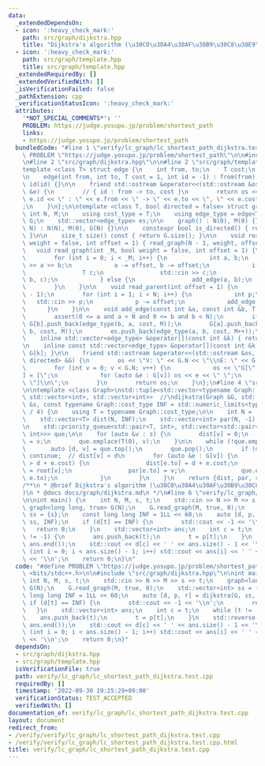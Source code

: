 ```yaml
---
data:
  _extendedDependsOn:
  - icon: ':heavy_check_mark:'
    path: src/graph/dijkstra.hpp
    title: "Dijkstra's algorithm (\u30C0\u30A4\u30AF\u30B9\u30C8\u30E9\u6CD5)"
  - icon: ':heavy_check_mark:'
    path: src/graph/template.hpp
    title: src/graph/template.hpp
  _extendedRequiredBy: []
  _extendedVerifiedWith: []
  _isVerificationFailed: false
  _pathExtension: cpp
  _verificationStatusIcon: ':heavy_check_mark:'
  attributes:
    '*NOT_SPECIAL_COMMENTS*': ''
    PROBLEM: https://judge.yosupo.jp/problem/shortest_path
    links:
    - https://judge.yosupo.jp/problem/shortest_path
  bundledCode: "#line 1 \"verify/lc_graph/lc_shortest_path_dijkstra.test.cpp\"\n#define\
    \ PROBLEM \"https://judge.yosupo.jp/problem/shortest_path\"\n\n#include <bits/stdc++.h>\n\
    \n#line 2 \"src/graph/dijkstra.hpp\"\n\n#line 2 \"src/graph/template.hpp\"\n\n\
    template <class T> struct edge {\n    int from, to;\n    T cost;\n    int id;\n\
    \n    edge(int from, int to, T cost = 1, int id = -1) : from(from), to(to), cost(cost),\
    \ id(id) {}\n\n    friend std::ostream &operator<<(std::ostream &os, const edge<T>\
    \ &e) {\n        // { id : from -> to, cost }\n        return os << \"{ \" <<\
    \ e.id << \" : \" << e.from << \" -> \" << e.to << \", \" << e.cost << \" }\"\
    ;\n    }\n};\n\ntemplate <class T, bool directed = false> struct graph {\n   \
    \ int N, M;\n    using cost_type = T;\n    using edge_type = edge<T>;\n    std::vector<std::vector<edge_type>>\
    \ G;\n    std::vector<edge_type> es;\n\n    graph() : N(0), M(0) {}\n    graph(int\
    \ N) : N(N), M(0), G(N) {}\n\n    constexpr bool is_directed() { return directed;\
    \ }\n\n    size_t size() const { return G.size(); }\n\n    void read_tree(bool\
    \ weight = false, int offset = 1) { read_graph(N - 1, weight, offset); }\n\n \
    \   void read_graph(int _M, bool weight = false, int offset = 1) {\n        es.reserve(_M);\n\
    \        for (int i = 0; i < _M; i++) {\n            int a, b;\n            std::cin\
    \ >> a >> b;\n            a -= offset, b -= offset;\n            if (weight) {\n\
    \                T c;\n                std::cin >> c;\n                add_edge(a,\
    \ b, c);\n            } else {\n                add_edge(a, b);\n            }\n\
    \        }\n    }\n\n    void read_parent(int offset = 1) {\n        es.reserve(N\
    \ - 1);\n        for (int i = 1; i < N; i++) {\n            int p;\n         \
    \   std::cin >> p;\n            p -= offset;\n            add_edge(i, p);\n  \
    \      }\n    }\n\n    void add_edge(const int &a, const int &b, T cost = 1) {\n\
    \        assert(0 <= a and a < N and 0 <= b and b < N);\n        if (!directed)\
    \ G[b].push_back(edge_type(b, a, cost, M));\n        G[a].push_back(edge_type(a,\
    \ b, cost, M));\n        es.push_back(edge_type(a, b, cost, M++));\n    }\n\n\
    \    inline std::vector<edge_type> &operator[](const int &k) { return G[k]; }\n\
    \n    inline const std::vector<edge_type> &operator[](const int &k) const { return\
    \ G[k]; }\n\n    friend std::ostream &operator<<(std::ostream &os, const graph<T,\
    \ directed> &G) {\n        os << \"V: \" << G.N << \"\\nE: \" << G.M << '\\n';\n\
    \        for (int v = 0; v < G.N; v++) {\n            os << \"G[\" << v << \"\
    ] = [\";\n            for (auto &e : G[v]) os << e << \" \";\n            os <<\
    \ \"]\\n\";\n        }\n        return os;\n    }\n};\n#line 4 \"src/graph/dijkstra.hpp\"\
    \n\ntemplate <class Graph>\nstd::tuple<std::vector<typename Graph::cost_type>,\
    \ std::vector<int>, std::vector<int>>  //\ndijkstra(Graph &G, std::vector<int>\
    \ &s, const typename Graph::cost_type INF = std::numeric_limits<typename Graph::cost_type>::max()\
    \ / 4) {\n    using T = typename Graph::cost_type;\n\n    int N = (int)G.size();\n\
    \    std::vector<T> dist(N, INF);\n    std::vector<int> par(N, -1), root(N, -1);\n\
    \n    std::priority_queue<std::pair<T, int>, std::vector<std::pair<T, int>>, std::greater<std::pair<T,\
    \ int>>> que;\n\n    for (auto &v : s) {\n        dist[v] = 0;\n        root[v]\
    \ = v;\n        que.emplace(T(0), v);\n    }\n\n    while (!que.empty()) {\n \
    \       auto [d, v] = que.top();\n        que.pop();\n        if (dist[v] != d)\
    \ continue;  // dist[v] < d\n        for (auto &e : G[v]) {\n            if (dist[e.to]\
    \ > d + e.cost) {\n                dist[e.to] = d + e.cost;\n                root[e.to]\
    \ = root[v];\n                par[e.to] = v;\n                que.emplace(dist[e.to],\
    \ e.to);\n            }\n        }\n    }\n    return {dist, par, root};\n}\n\n\
    /**\n * @brief Dijkstra's algorithm (\u30C0\u30A4\u30AF\u30B9\u30C8\u30E9\u6CD5\
    )\n * @docs docs/graph/dijkstra.md\n */\n#line 6 \"verify/lc_graph/lc_shortest_path_dijkstra.test.cpp\"\
    \n\nint main() {\n    int N, M, s, t;\n    std::cin >> N >> M >> s >> t;\n   \
    \ graph<long long, true> G(N);\n    G.read_graph(M, true, 0);\n    std::vector<int>\
    \ ss = {s};\n    const long long INF = 1LL << 60;\n    auto [d, p, r] = dijkstra(G,\
    \ ss, INF);\n    if (d[t] == INF) {\n        std::cout << -1 << '\\n';\n     \
    \   return 0;\n    }\n    std::vector<int> ans;\n    int c = t;\n    while (t\
    \ != -1) {\n        ans.push_back(t);\n        t = p[t];\n    }\n    std::reverse(ans.begin(),\
    \ ans.end());\n    std::cout << d[c] << ' ' << ans.size() - 1 << '\\n';\n    for\
    \ (int i = 0; i < ans.size() - 1; i++) std::cout << ans[i] << ' ' << ans[i + 1]\
    \ << '\\n';\n    return 0;\n}\n"
  code: "#define PROBLEM \"https://judge.yosupo.jp/problem/shortest_path\"\n\n#include\
    \ <bits/stdc++.h>\n\n#include \"src/graph/dijkstra.hpp\"\n\nint main() {\n   \
    \ int N, M, s, t;\n    std::cin >> N >> M >> s >> t;\n    graph<long long, true>\
    \ G(N);\n    G.read_graph(M, true, 0);\n    std::vector<int> ss = {s};\n    const\
    \ long long INF = 1LL << 60;\n    auto [d, p, r] = dijkstra(G, ss, INF);\n   \
    \ if (d[t] == INF) {\n        std::cout << -1 << '\\n';\n        return 0;\n \
    \   }\n    std::vector<int> ans;\n    int c = t;\n    while (t != -1) {\n    \
    \    ans.push_back(t);\n        t = p[t];\n    }\n    std::reverse(ans.begin(),\
    \ ans.end());\n    std::cout << d[c] << ' ' << ans.size() - 1 << '\\n';\n    for\
    \ (int i = 0; i < ans.size() - 1; i++) std::cout << ans[i] << ' ' << ans[i + 1]\
    \ << '\\n';\n    return 0;\n}"
  dependsOn:
  - src/graph/dijkstra.hpp
  - src/graph/template.hpp
  isVerificationFile: true
  path: verify/lc_graph/lc_shortest_path_dijkstra.test.cpp
  requiredBy: []
  timestamp: '2022-09-30 19:25:29+09:00'
  verificationStatus: TEST_ACCEPTED
  verifiedWith: []
documentation_of: verify/lc_graph/lc_shortest_path_dijkstra.test.cpp
layout: document
redirect_from:
- /verify/verify/lc_graph/lc_shortest_path_dijkstra.test.cpp
- /verify/verify/lc_graph/lc_shortest_path_dijkstra.test.cpp.html
title: verify/lc_graph/lc_shortest_path_dijkstra.test.cpp
---
```

